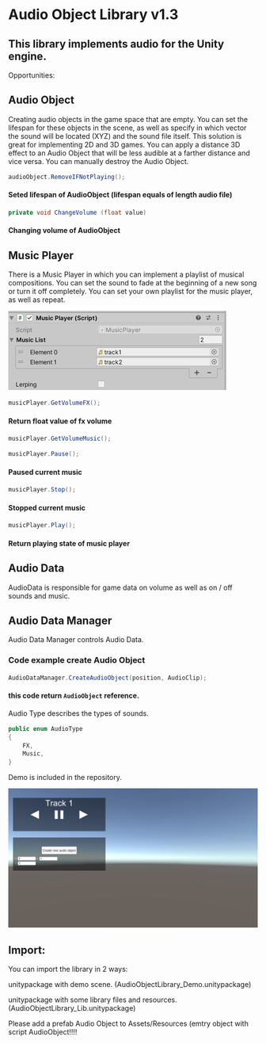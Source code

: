  # Audio Object Library v1.3

## This library implements audio for the Unity engine.

Opportunities:
## Audio Object
Creating audio objects in the game space that are empty. You can set the lifespan for these objects in the scene, as well as specify in which vector the sound will be located (XYZ) and the sound file itself. This solution is great for implementing 2D and 3D games. You can apply a distance 3D effect to an Audio Object that will be less audible at a farther distance and vice versa. You can manually destroy the Audio Object.

``` C#
audioObject.RemoveIFNotPlaying();
```

#### Seted lifespan of AudioObject (lifespan equals of length audio file)

``` C#
private void ChangeVolume (float value)
```
#### Changing volume of AudioObject

## Music Player
There is a Music Player in which you can implement a playlist of musical compositions. You can set the sound to fade at the beginning of a new song or turn it off completely. You can set your own playlist for the music player, as well as repeat.

![](https://raw.githubusercontent.com/Siphoin/AudioObjectLibrary/main/musicPlayer_screen.png)

``` C#
musicPlayer.GetVolumeFX();
```
#### Return float value of fx volume
``` C#
musicPlayer.GetVolumeMusic();
```

``` C#
musicPlayer.Pause();
```
#### Paused current music

``` C#
musicPlayer.Stop();
```
#### Stopped current music

``` C#
musicPlayer.Play();
```
#### Return playing state of music player

## Audio Data
AudioData is responsible for game data on volume as well as on / off sounds and music.

## Audio Data Manager
Audio Data Manager controls Audio Data.

### Code example create Audio Object
``` C#
AudioDataManager.CreateAudioObject(position, AudioClip);
```
#### this code return `AudioObject` reference.
Audio Type describes the types of sounds.

``` C#
public enum AudioType
{
    FX,
    Music,
}
```

Demo is included in the repository.

![](https://raw.githubusercontent.com/Siphoin/AudioObjectLibrary/main/demo_screen.png)

## Import:

You can import the library in 2 ways:

unitypackage with demo scene. (AudioObjectLibrary_Demo.unitypackage)

unitypackage with some library files and resources. (AudioObjectLibrary_Lib.unitypackage)

Please add a prefab Audio Object to Assets/Resources (emtry object with script AudioObject!!!!

